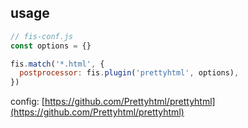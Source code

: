 <!-- markdownlint-disable MD002 MD041 -->

## usage

```js
// fis-conf.js
const options = {}

fis.match('*.html', {
  postprocessor: fis.plugin('prettyhtml', options),
})
```

config: [https://github.com/Prettyhtml/prettyhtml](https://github.com/Prettyhtml/prettyhtml)
